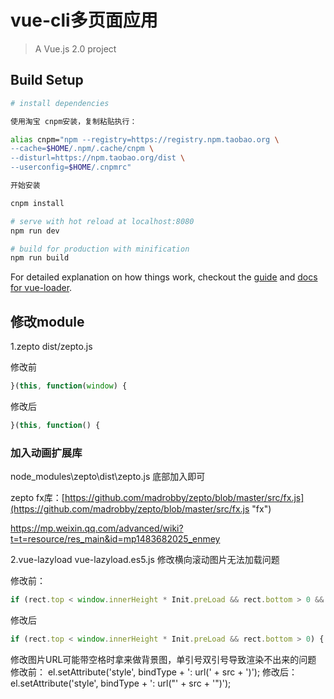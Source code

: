 # vue-cli多页面应用

> A Vue.js 2.0 project

## Build Setup

``` bash
# install dependencies

使用淘宝 cnpm安装，复制粘贴执行：

alias cnpm="npm --registry=https://registry.npm.taobao.org \
--cache=$HOME/.npm/.cache/cnpm \
--disturl=https://npm.taobao.org/dist \
--userconfig=$HOME/.cnpmrc"

开始安装

cnpm install

# serve with hot reload at localhost:8080
npm run dev

# build for production with minification
npm run build
```

For detailed explanation on how things work, checkout the [guide](http://vuejs-templates.github.io/webpack/) and [docs for vue-loader](http://vuejs.github.io/vue-loader).


## 修改module

1.zepto dist/zepto.js



修改前

``` javascript
}(this, function(window) {
``` 

修改后

``` javascript
}(this, function() {
``` 

### 加入动画扩展库

node_modules\zepto\dist\zepto.js 底部加入即可

zepto fx库：[https://github.com/madrobby/zepto/blob/master/src/fx.js](https://github.com/madrobby/zepto/blob/master/src/fx.js "fx")

https://mp.weixin.qq.com/advanced/wiki?t=t=resource/res_main&id=mp1483682025_enmey


2.vue-lazyload vue-lazyload.es5.js
修改横向滚动图片无法加载问题


修改前： 
``` javascript
if (rect.top < window.innerHeight * Init.preLoad && rect.bottom > 0 && rect.left < window.innerWidth * Init.preLoad && rect.right > 0) 
``` 

修改后

``` javascript
if (rect.top < window.innerHeight * Init.preLoad && rect.bottom > 0) {

``` 

修改图片URL可能带空格时拿来做背景图，单引号双引号导致渲染不出来的问题
修改前：
el.setAttribute('style', bindType + ': url(' + src + ')');
修改后：
el.setAttribute('style', bindType + ': url(\"' + src + '\")');